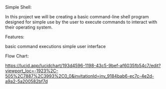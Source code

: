 Simple Shell:
  
  In this project we will be creating a basic command-line shell program designed for simple use by the user to execute commands to interact with their operating system.

Features:

basic command executions
simple user interface

Flow Chart:

https://lucid.app/lucidchart/193d4596-1198-43c5-9bef-af6035fb54c7/edit?viewport_loc=-1923%2C-505%2C7887%2C3993%2C0_0&invitationId=inv_9184bab6-ec7c-4e2d-a9a2-5a200582bf7d
